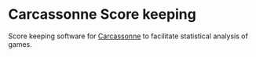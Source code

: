 # Carcassonne Score keeping

Score keeping software for [Carcassonne](https://boardgamegeek.com/boardgame/822/carcassonne) to facilitate statistical analysis of games.
